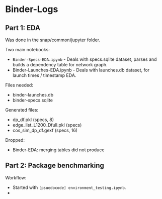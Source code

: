 # Binder-Logs

## Part 1: EDA

Was done in the snap/common/jupyter folder.

Two main notebooks:
 - `Binder-Specs-EDA.ipynb` - Deals with specs.sqlite dataset, parses and builds a dependency table for network graph.
 - Binder-Launches-EDA.ipynb - Deals with launches.db dataset, for launch times / timestamp EDA.

Files needed:
 - binder-launches.db
 - binder-specs.sqlite
 
Generated files:
 - dp_df.pkl (specs, 8)
 - edge_list_L1200_Dfull.pkl (specs)
 - cos_sim_dp_df.gexf (specs, 16)

Dropped:
 - Binder-EDA: merging tables did not produce

## Part 2: Package benchmarking
Workflow:
 - Started with `[psuedocode] environment_testing.ipynb`.
 - 
